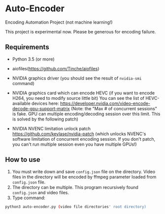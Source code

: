 # Auto-Encoder
Encoding Automation Project (not machine learning!)

This project is experimental now. Please be generous for encoding failure.

## Requirements
- Python 3.5 (or more)
- aiofiles(https://github.com/Tinche/aiofiles)

- NVIDIA graphics driver (you should see the result of `nvidia-smi` command)
- NVIDIA graphics card which can encode HEVC (if you want to encode H264, you need to modify source little bit)
You can see the list of HEVC-available devices here: https://developer.nvidia.com/video-encode-decode-gpu-support-matrix
(Note: the "Max # of concurrent sessions" is fake. GPU can multiple encoding/decoding session over this limit. This is solved by the following patch)
- NVIDIA NVENC limitation unlock patch https://github.com/keylase/nvidia-patch (which unlocks NVENC's software limitation of concurrent encoding session. If you don't patch, you can't run multiple session even you have multiple GPUs!)

## How to use
1. You must write down and save `config.json` file on the directory. Video files in the directory will be encoded by ffmpeg parameter loaded from `config.json` file.
2. The directory can be multiple. This program recursively found `config.json` and video files.
3. Type command:
```bash
python3 auto-encoder.py (video file directories' root directory)
```
